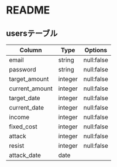 # README

## usersテーブル

|Column|Type|Options|
|------|----|-------|
|email|string|null:false|
|password|string|null:false|
|target_amount|integer|null:false|
|current_amount|integer|null:false|
|target_date|integer|null:false|
|current_date|integer|null:false|
|income|integer|null:false|
|fixed_cost|integer|null:false|
|attack|integer|null:false|
|resist|integer|null:false|
|attack_date|date|
